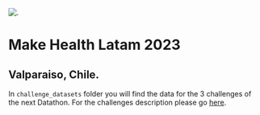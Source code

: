 ![.](https://raw.githubusercontent.com/covasquezv/MakeHealthChile2023/main/src/header-form-datathon.png?token=GHSAT0AAAAAAB4VGQHFPENNMWG7A3UBV5SKY5W7LIA)

# Make Health Latam 2023
## Valparaiso, Chile.

In ```challenge_datasets``` folder you will find the data for the 3 challenges of the next Datathon.
For the challenges description please go [here](https://docs.google.com/document/d/14WfPgPX65xpES86YWai49k80C9XkPbDuLOcZxLdQEok/edit?usp=sharing).

